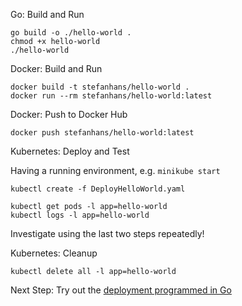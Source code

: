 Go: Build and Run

    go build -o ./hello-world .
    chmod +x hello-world
    ./hello-world

Docker: Build and Run

    docker build -t stefanhans/hello-world .
    docker run --rm stefanhans/hello-world:latest

Docker: Push to Docker Hub

    docker push stefanhans/hello-world:latest

Kubernetes: Deploy and Test

Having a running environment, e.g. `minikube start`

    kubectl create -f DeployHelloWorld.yaml
    
    kubectl get pods -l app=hello-world 
    kubectl logs -l app=hello-world
    
Investigate using the last two steps repeatedly!
    
Kubernetes: Cleanup

    kubectl delete all -l app=hello-world
    
Next Step: Try out the [deployment programmed in Go](../../Deployments/hello-world)

